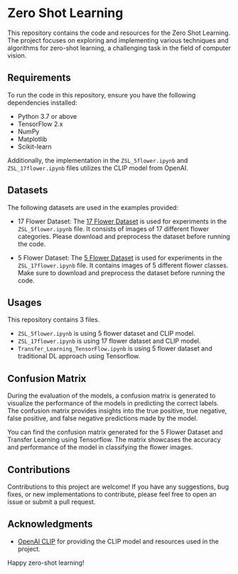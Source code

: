# Zero Shot Learning

This repository contains the code and resources for the Zero Shot Learning. The project focuses on exploring and implementing various techniques and algorithms for zero-shot learning, a challenging task in the field of computer vision.

## Requirements

To run the code in this repository, ensure you have the following dependencies installed:

- Python 3.7 or above
- TensorFlow 2.x
- NumPy
- Matplotlib
- Scikit-learn

Additionally, the implementation in the `ZSL_5flower.ipynb` and `ZSL_17flower.ipynb` files utilizes the CLIP model from OpenAI. 

## Datasets

The following datasets are used in the examples provided:

- 17 Flower Dataset: The [17 Flower Dataset](https://www.robots.ox.ac.uk/~vgg/data/flowers/17/index.html) is used for experiments in the `ZSL_5flower.ipynb` file. It consists of images of 17 different flower categories. Please download and preprocess the dataset before running the code.

- 5 Flower Dataset: The [5 Flower Dataset](https://www.kaggle.com/datasets/alxmamaev/flowers-recognition) is used for experiments in the `ZSL_17flower.ipynb` file. It contains images of 5 different flower classes. Make sure to download and preprocess the dataset before running the code.

## Usages

This repository contains 3 files.

- `ZSL_5flower.ipynb` is using 5 flower dataset and CLIP model.
- `ZSL_17flower.ipynb` is using 17 flower dataset and CLIP model.
- `Transfer_Learning_TensorFlow.ipynb` is using 5 flower dataset and traditional DL approach using Tensorflow.

## Confusion Matrix

During the evaluation of the models, a confusion matrix is generated to visualize the performance of the models in predicting the correct labels. The confusion matrix provides insights into the true positive, true negative, false positive, and false negative predictions made by the model.

You can find the confusion matrix generated for the 5 Flower Dataset and Transfer Learning using Tensorflow. The matrix showcases the accuracy and performance of the model in classifying the flower images.

## Contributions

Contributions to this project are welcome! If you have any suggestions, bug fixes, or new implementations to contribute, please feel free to open an issue or submit a pull request.

## Acknowledgments

- [OpenAI CLIP](https://openai.com/research/clip/) for providing the CLIP model and resources used in the project.

Happy zero-shot learning!
